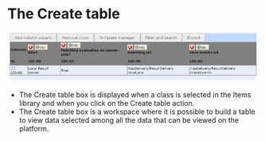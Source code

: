 <!--
parent:
    title: Manage_Results
author:
    - 'Jérôme Bogaerts'
created_at: '2012-03-29 16:02:01'
updated_at: '2013-03-13 15:04:57'
tags:
    - 'Manage Results'
-->

The Create table
================

![](../resources/resultservers-createtable1.png)

-   The Create table box is displayed when a class is selected in the Items library and when you click on the Create table action.
-   The Create table box is a workspace where it is possible to build a table to view data selected among all the data that can be viewed on the platform.

